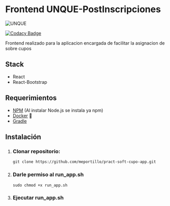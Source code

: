 # Frontend UNQUE-PostInscripciones
![UNQUE](https://github.com/meportillo/pract-soft-cupo-app/actions/workflows/master.yaml/badge.svg)


[![Codacy Badge](https://app.codacy.com/project/badge/Grade/6c3035d7961f469487d83d30105a6229)](https://www.codacy.com?utm_source=github.com&amp;utm_medium=referral&amp;utm_content=meportillo/pract-soft-cupo-app&amp;utm_campaign=Badge_Grade) 

Frontend realizado para la aplicacion encargada de facilitar la asignacion de sobre cupos

## Stack
  - React
  - React-Bootstrap

## Requerimientos
  - [NPM](https://nodejs.org/es/) (Al instalar Node.js se instala ya npm)
  - [Docker](https://docs.docker.com/get-docker/) 🐳
  - [Gradle](https://docs.gradle.org/current/userguide/userguide.html)


## Instalación

1. ### Clonar repositorio:
    <pre><code>git clone https://github.com/meportillo/pract-soft-cupo-app.git</code></pre>
    
2. ### Darle permiso al run_app.sh 
     <pre><code>sudo chmod +x run_app.sh </code></pre>
     
3. ### Ejecutar run_app.sh


